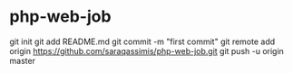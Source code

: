 php-web-job
===========
git init
git add README.md
git commit -m "first commit"
git remote add origin https://github.com/saraqassimis/php-web-job.git
git push -u origin master
